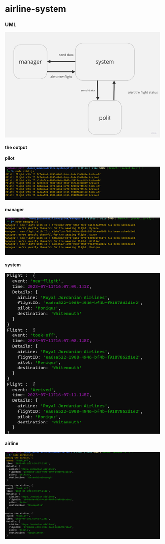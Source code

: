 # airline-system
### UML 
![UML](./Untitled%20(6).jpg)
#### the output 
#### pilot
![pilot](./pilot.png)
#### manager
![manager](./manger.png)
#### system

![system](./system.png)
#### airline

![airline](./airline.png)
